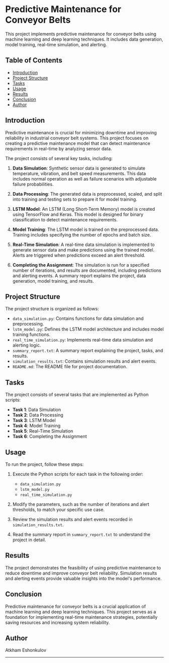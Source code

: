 # Predictive Maintenance for Conveyor Belts

This project implements predictive maintenance for conveyor belts using machine learning and deep learning techniques. It includes data generation, model training, real-time simulation, and alerting.

## Table of Contents

- [Introduction](#introduction)
- [Project Structure](#project-structure)
- [Tasks](#tasks)
- [Usage](#usage)
- [Results](#results)
- [Conclusion](#conclusion)
- [Author](#author)

## Introduction

Predictive maintenance is crucial for minimizing downtime and improving reliability in industrial conveyor belt systems. This project focuses on creating a predictive maintenance model that can detect maintenance requirements in real-time by analyzing sensor data.

The project consists of several key tasks, including:

1. **Data Simulation**: Synthetic sensor data is generated to simulate temperature, vibration, and belt speed measurements. This data includes normal operation as well as failure scenarios with adjustable failure probabilities.

2. **Data Processing**: The generated data is preprocessed, scaled, and split into training and testing sets to prepare it for model training.

3. **LSTM Model**: An LSTM (Long Short-Term Memory) model is created using TensorFlow and Keras. This model is designed for binary classification to detect maintenance requirements.

4. **Model Training**: The LSTM model is trained on the preprocessed data. Training includes specifying the number of epochs and batch size.

5. **Real-Time Simulation**: A real-time data simulation is implemented to generate sensor data and make predictions using the trained model. Alerts are triggered when predictions exceed an alert threshold.

6. **Completing the Assignment**: The simulation is run for a specified number of iterations, and results are documented, including predictions and alerting events. A summary report explains the project, data generation, model training, and results.

## Project Structure

The project structure is organized as follows:

- `data_simulation.py`: Contains functions for data simulation and preprocessing.
- `lstm_model.py`: Defines the LSTM model architecture and includes model training functions.
- `real_time_simulation.py`: Implements real-time data simulation and alerting logic.
- `summary_report.txt`: A summary report explaining the project, tasks, and results.
- `simulation_results.txt`: Contains simulation results and alert events.
- `README.md`: The README file for project documentation.

## Tasks

The project consists of several tasks that are implemented as Python scripts:

- **Task 1**: Data Simulation
- **Task 2**: Data Processing
- **Task 3**: LSTM Model
- **Task 4**: Model Training
- **Task 5**: Real-Time Simulation
- **Task 6**: Completing the Assignment

## Usage

To run the project, follow these steps:

1. Execute the Python scripts for each task in the following order:
   - `data_simulation.py`
   - `lstm_model.py`
   - `real_time_simulation.py`

2. Modify the parameters, such as the number of iterations and alert thresholds, to match your specific use case.

3. Review the simulation results and alert events recorded in `simulation_results.txt`.

4. Read the summary report in `summary_report.txt` to understand the project in detail.

## Results

The project demonstrates the feasibility of using predictive maintenance to reduce downtime and improve conveyor belt reliability. Simulation results and alerting events provide valuable insights into the model's performance.

## Conclusion

Predictive maintenance for conveyor belts is a crucial application of machine learning and deep learning techniques. This project serves as a foundation for implementing real-time maintenance strategies, potentially saving resources and increasing system reliability.

## Author

Atkham Eshonkulov

---


